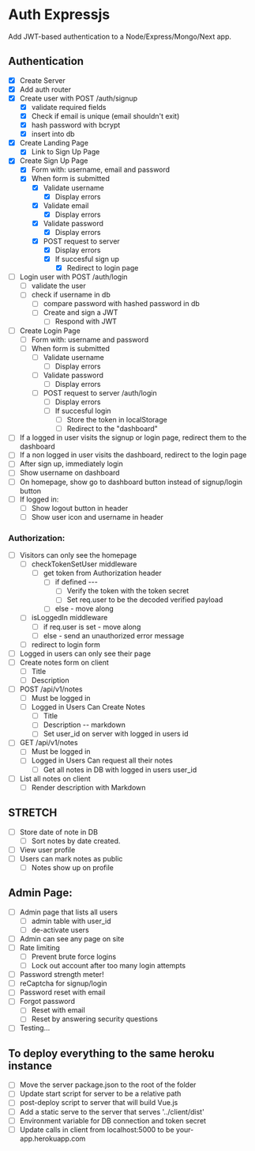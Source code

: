 # Auth Expressjs

Add JWT-based authentication to a Node/Express/Mongo/Next app.

## Authentication

- [x] Create Server
- [x] Add auth router
- [x] Create user with POST /auth/signup
  - [x] validate required fields
  - [x] Check if email is unique (email shouldn't exit)
  - [x] hash password with bcrypt
  - [x] insert into db
- [x] Create Landing Page
  - [x] Link to Sign Up Page
- [x] Create Sign Up Page
  - [x] Form with: username, email and password
  - [x] When form is submitted
    - [x] Validate username
      - [x] Display errors
    - [x] Validate email
      - [x] Display errors
    - [x] Validate password
      - [x] Display errors
    - [x] POST request to server
      - [x] Display errors
      - [x] If succesful sign up
        - [x] Redirect to login page
- [ ] Login user with POST /auth/login
  - [ ] validate the user
  - [ ] check if username in db
    - [ ] compare password with hashed password in db
    - [ ] Create and sign a JWT
      - [ ] Respond with JWT
- [ ] Create Login Page
  - [ ] Form with: username and password
  - [ ] When form is submitted
    - [ ] Validate username
      - [ ] Display errors
    - [ ] Validate password
      - [ ] Display errors
    - [ ] POST request to server /auth/login
      - [ ] Display errors
      - [ ] If succesful login
        - [ ] Store the token in localStorage
        - [ ] Redirect to the "dashboard"
- [ ] If a logged in user visits the signup or login page, redirect them to the dashboard
- [ ] If a non logged in user visits the dashboard, redirect to the login page
- [ ] After sign up, immediately login
- [ ] Show username on dashboard
- [ ] On homepage, show go to dashboard button instead of signup/login button
- [ ] If logged in:
  - [ ] Show logout button in header
  - [ ] Show user icon and username in header

### Authorization:

- [ ] Visitors can only see the homepage
  - [ ] checkTokenSetUser middleware
    - [ ] get token from Authorization header
      - [ ] if defined ---
        - [ ] Verify the token with the token secret
        - [ ] Set req.user to be the decoded verified payload
      - [ ] else - move along
  - [ ] isLoggedIn middleware
    - [ ] if req.user is set - move along
    - [ ] else - send an unauthorized error message
  - [ ] redirect to login form
- [ ] Logged in users can only see their page
- [ ] Create notes form on client
  - [ ] Title
  - [ ] Description
- [ ] POST /api/v1/notes
  - [ ] Must be logged in
  - [ ] Logged in Users Can Create Notes
    - [ ] Title
    - [ ] Description -- markdown
    - [ ] Set user_id on server with logged in users id
- [ ] GET /api/v1/notes
  - [ ] Must be logged in
  - [ ] Logged in Users Can request all their notes
    - [ ] Get all notes in DB with logged in users user_id
- [ ] List all notes on client
  - [ ] Render description with Markdown

## STRETCH

- [ ] Store date of note in DB
  - [ ] Sort notes by date created.
- [ ] View user profile
- [ ] Users can mark notes as public
  - [ ] Notes show up on profile

## Admin Page:

- [ ] Admin page that lists all users
  - [ ] admin table with user_id
  - [ ] de-activate users
- [ ] Admin can see any page on site
- [ ] Rate limiting
  - [ ] Prevent brute force logins
  - [ ] Lock out account after too many login attempts
- [ ] Password strength meter!
- [ ] reCaptcha for signup/login
- [ ] Password reset with email
- [ ] Forgot password
  - [ ] Reset with email
  - [ ] Reset by answering security questions
- [ ] Testing...

## To deploy everything to the same heroku instance

- [ ] Move the server package.json to the root of the folder
- [ ] Update start script for server to be a relative path
- [ ] post-deploy script to server that will build Vue.js
- [ ] Add a static serve to the server that serves '../client/dist'
- [ ] Environment variable for DB connection and token secret
- [ ] Update calls in client from localhost:5000 to be your-app.herokuapp.com
